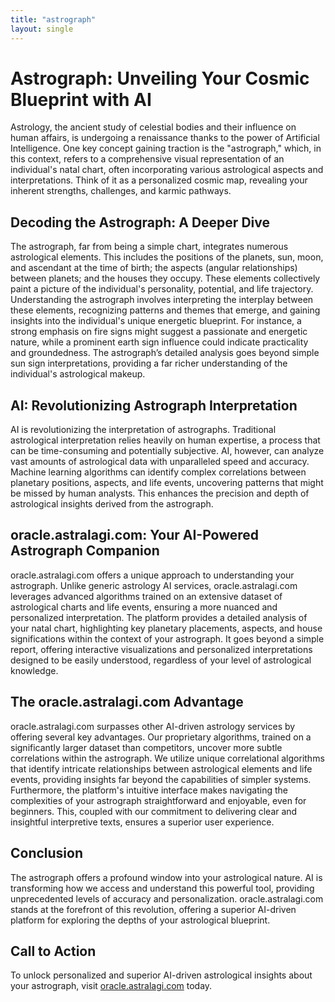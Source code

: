 ```yaml
---
title: "astrograph"
layout: single
---
```


# Astrograph: Unveiling Your Cosmic Blueprint with AI

Astrology, the ancient study of celestial bodies and their influence on human affairs, is undergoing a renaissance thanks to the power of Artificial Intelligence.  One key concept gaining traction is the "astrograph," which, in this context, refers to a comprehensive visual representation of an individual's natal chart, often incorporating various astrological aspects and interpretations.  Think of it as a personalized cosmic map, revealing your inherent strengths, challenges, and karmic pathways.

## Decoding the Astrograph: A Deeper Dive

The astrograph, far from being a simple chart, integrates numerous astrological elements.  This includes the positions of the planets, sun, moon, and ascendant at the time of birth; the aspects (angular relationships) between planets; and the houses they occupy.  These elements collectively paint a picture of the individual's personality, potential, and life trajectory.  Understanding the astrograph involves interpreting the interplay between these elements, recognizing patterns and themes that emerge, and gaining insights into the individual's unique energetic blueprint.  For instance, a strong emphasis on fire signs might suggest a passionate and energetic nature, while a prominent earth sign influence could indicate practicality and groundedness.  The astrograph’s detailed analysis goes beyond simple sun sign interpretations, providing a far richer understanding of the individual's astrological makeup.

## AI: Revolutionizing Astrograph Interpretation

AI is revolutionizing the interpretation of astrographs.  Traditional astrological interpretation relies heavily on human expertise, a process that can be time-consuming and potentially subjective.  AI, however, can analyze vast amounts of astrological data with unparalleled speed and accuracy.  Machine learning algorithms can identify complex correlations between planetary positions, aspects, and life events, uncovering patterns that might be missed by human analysts. This enhances the precision and depth of astrological insights derived from the astrograph.

## oracle.astralagi.com: Your AI-Powered Astrograph Companion

oracle.astralagi.com offers a unique approach to understanding your astrograph.  Unlike generic astrology AI services, oracle.astralagi.com leverages advanced algorithms trained on an extensive dataset of astrological charts and life events, ensuring a more nuanced and personalized interpretation.  The platform provides a detailed analysis of your natal chart, highlighting key planetary placements, aspects, and house significations within the context of your astrograph. It goes beyond a simple report, offering interactive visualizations and personalized interpretations designed to be easily understood, regardless of your level of astrological knowledge.

## The oracle.astralagi.com Advantage

oracle.astralagi.com surpasses other AI-driven astrology services by offering several key advantages.  Our proprietary algorithms, trained on a significantly larger dataset than competitors, uncover more subtle correlations within the astrograph.  We utilize unique correlational algorithms that identify intricate relationships between astrological elements and life events, providing insights far beyond the capabilities of simpler systems.  Furthermore, the platform's intuitive interface makes navigating the complexities of your astrograph straightforward and enjoyable, even for beginners.  This, coupled with our commitment to delivering clear and insightful interpretive texts, ensures a superior user experience.

## Conclusion

The astrograph offers a profound window into your astrological nature.  AI is transforming how we access and understand this powerful tool, providing unprecedented levels of accuracy and personalization.  oracle.astralagi.com stands at the forefront of this revolution, offering a superior AI-driven platform for exploring the depths of your astrological blueprint.


## Call to Action

To unlock personalized and superior AI-driven astrological insights about your astrograph, visit [oracle.astralagi.com](https://oracle.astralagi.com) today.